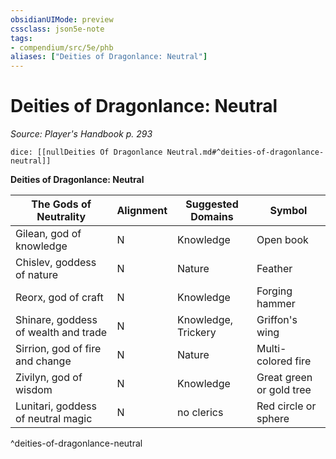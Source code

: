 ```yaml
---
obsidianUIMode: preview
cssclass: json5e-note
tags:
- compendium/src/5e/phb
aliases: ["Deities of Dragonlance: Neutral"]
---
```

# Deities of Dragonlance: Neutral
*Source: Player's Handbook p. 293* 

`dice: [[nullDeities Of Dragonlance Neutral.md#^deities-of-dragonlance-neutral]]`

**Deities of Dragonlance: Neutral**

| The Gods of Neutrality | Alignment | Suggested Domains | Symbol |
|------------------------|-----------|-------------------|--------|
| Gilean, god of knowledge | N | Knowledge | Open book |
| Chislev, goddess of nature | N | Nature | Feather |
| Reorx, god of craft | N | Knowledge | Forging hammer |
| Shinare, goddess of wealth and trade | N | Knowledge, Trickery | Griffon's wing |
| Sirrion, god of fire and change | N | Nature | Multi-colored fire |
| Zivilyn, god of wisdom | N | Knowledge | Great green or gold tree |
| Lunitari, goddess of neutral magic | N | no clerics | Red circle or sphere |
^deities-of-dragonlance-neutral